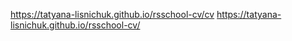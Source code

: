 https://tatyana-lisnichuk.github.io/rsschool-cv/cv
https://tatyana-lisnichuk.github.io/rsschool-cv/
